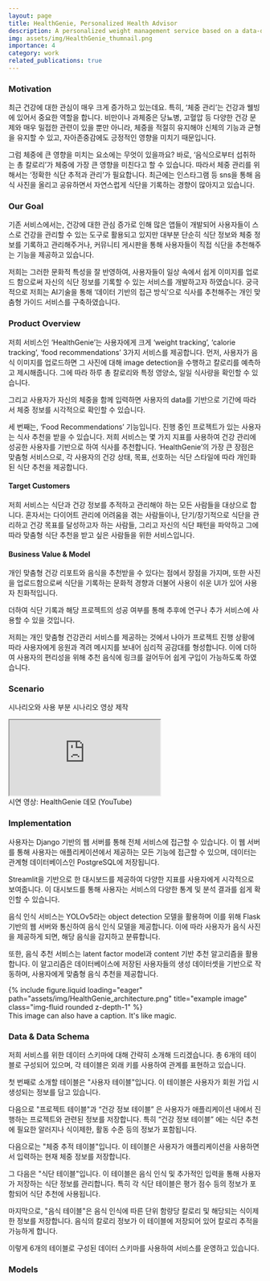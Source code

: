 ```yaml
---
layout: page
title: HealthGenie, Personalized Health Advisor
description: A personalized weight management service based on a data-drived approach
img: assets/img/HealthGenie_thumnail.png
importance: 4
category: work
related_publications: true
---
```


<!-- thumnail size: 11?? x 605 -->

### Motivation

최근 건강에 대한 관심이 매우 크게 증가하고 있는데요. 특히, ‘체중 관리’는 건강과 웰빙에 있어서 중요한 역할을 합니다. 비만이나 과체중은 당뇨병, 고혈압 등 다양한 건강 문제와 매우 밀접한 관련이 있을 뿐만 아니라, 체중을 적절히 유지해야 신체의 기능과 균형을 유지할 수 있고, 자아존중감에도 긍정적인 영향을 미치기 때문입니다.

그럼 체중에 큰 영향을 미치는 요소에는 무엇이 있을까요? 바로, ‘음식으로부터 섭취하는 총 칼로리’가 체중에 가장 큰 영향을 미친다고 할 수 있습니다. 따라서 체중 관리를 위해서는 ‘정확한 식단 추적과 관리’가 필요합니다. 최근에는 인스타그램 등 sns을 통해 음식 사진을 올리고 공유하면서 자연스럽게 식단을 기록하는 경향이 많아지고 있습니다.

### Our Goal

기존 서비스에서는, 건강에 대한 관심 증가로 인해 많은 앱들이 개발되어 사용자들이 스스로 건강을 관리할 수 있는 도구로 활용되고 있지만 대부분 단순히 식단 정보와 체중 정보를 기록하고 관리해주거나, 커뮤니티 게시판을 통해 사용자들이 직접 식단을 추천해주는 기능을 제공하고 있습니다.

저희는 그러한 문화적 특성을 잘 반영하여, 사용자들이 일상 속에서 쉽게 이미지를 업로드 함으로써 자신의 식단 정보를 기록할 수 있는 서비스를 개발하고자 하였습니다. 궁극적으로 저희는 AI기술을 통해 ‘데이터 기반의 접근 방식’으로 식사를 추천해주는 개인 맞춤형 가이드 서비스를 구축하였습니다.

### Product Overview

저희 서비스인 ‘HealthGenie’는 사용자에게 크게 ‘weight tracking’, ‘calorie tracking’, ‘food recommendations’ 3가지 서비스를 제공합니다. 먼저, 사용자가 음식 이미지를 업로드하면 그 사진에 대해 image detection을 수행하고 칼로리를 예측하고 제시해줍니다. 그에 따라 하루 총 칼로리와 특정 영양소, 일일 식사량을 확인할 수 있습니다.

그리고 사용자가 자신의 체중을 함께 입력하면 사용자의 data를 기반으로 기간에 따라서 체중 정보를 시각적으로 확인할 수 있습니다.

세 번째는, ‘Food Recommendations’ 기능입니다. 진행 중인 프로젝트가 있는 사용자는 식사 추천을 받을 수 있습니다. 저희 서비스는 몇 가지 지표를 사용하여 건강 관리에 성공한 사용자를 기반으로 하여 식사를 추천합니다. ‘HealthGenie’의 가장 큰 장점은 맞춤형 서비스으로, 각 사용자의 건강 상태, 목표, 선호하는 식단 스타일에 따라 개인화된 식단 추천을 제공합니다.

#### Target Customers

저희 서비스는 식단과 건강 정보를 추적하고 관리해야 하는 모든 사람들을 대상으로 합니다. 혼자서는 다이어트 관리에 어려움을 겪는 사람들이나, 단기/장기적으로 식단을 관리하고 건강 목표를 달성하고자 하는 사람들, 그리고 자신의 식단 패턴을 파악하고 그에 따라 맞춤형 식단 추천을 받고 싶은 사람들을 위한 서비스입니다.

#### Business Value & Model

개인 맞춤형 건강 리포트와 음식을 추천받을 수 있다는 점에서 장점을 가지며, 또한 사진을 업로드함으로써 식단을 기록하는 문화적 경향과 더불어 사용이 쉬운 UI가 있어 사용자 친화적입니다.

더하여 식단 기록과 해당 프로젝트의 성공 여부를 통해 추후에 연구나 추가 서비스에 사용할 수 있을 것입니다.

저희는 개인 맞춤형 건강관리 서비스를 제공하는 것에서 나아가 프로젝트 진행 상황에 따라 사용자에게 응원과 격려 메시지를 보내어 심리적 공감대를 형성합니다. 이에 더하여 사용자의 편리성을 위해 추천 음식에 링크를 걸어두어 쉽게 구입이 가능하도록 하였습니다.

### Scenario

시나리오와 사용 부분 시나리오 영상 제작

<!-- <div class="responsive-video ratio-4x3">
  {% include video.liquid
      path="https://youtube.com/embed/pLpjMMiW7dg"
      class="embed-item"
      caption="시연 영상: HealthGenie 사용 예시 (YouTube)"
  %}
</div> -->
<!-- <iframe width="100%" height="560"
  src="https://www.youtube.com/embed/pLpjMMiW7dg" title="Demo"
  frameborder="0" allow="autoplay; clipboard-write; encrypted-media; picture-in-picture; web-share"
  allowfullscreen></iframe> -->

<div class="row justify-content-sm-center">
  <div class="col-sm-10 mt-3 mt-md-0">
    <div class="embed-responsive embed-responsive-16by9">
      <iframe class="embed-responsive-item" 
              src="https://www.youtube.com/embed/pLpjMMiW7dg" 
              allowfullscreen></iframe>
    </div>
  </div>
</div>
<div class="caption">
    시연 영상: HealthGenie 데모 (YouTube)
</div>

### Implementation

사용자는 Django 기반의 웹 서버를 통해 전체 서비스에 접근할 수 있습니다. 이 웹 서버를 통해 사용자는 애플리케이션에서 제공하는 모든 기능에 접근할 수 있으며, 데이터는 관계형 데이터베이스인 PostgreSQL에 저장됩니다.

Streamlit을 기반으로 한 대시보드를 제공하여 다양한 지표를 사용자에게 시각적으로 보여줍니다. 이 대시보드를 통해 사용자는 서비스의 다양한 통계 및 분석 결과를 쉽게 확인할 수 있습니다.

음식 인식 서비스는 YOLOv5라는 object detection 모델을 활용하며 이를 위해 Flask 기반의 웹 서버와 통신하여 음식 인식 모델을 제공합니다. 이에 따라 사용자가 음식 사진을 제공하게 되면, 해당 음식을 감지하고 분류합니다.

또한, 음식 추천 서비스는 latent factor model과 content 기반 추천 알고리즘을 활용합니다. 이 알고리즘은 데이터베이스에 저장된 사용자들의 생성 데이터셋을 기반으로 작동하며, 사용자에게 맞춤형 음식 추천을 제공합니다.

<div class="row">
    <div class="col-sm mt-3 mt-md-0">
        {% include figure.liquid loading="eager" path="assets/img/HealthGenie_architecture.png" title="example image" class="img-fluid rounded z-depth-1" %}
    </div>
</div>
<div class="caption">
    This image can also have a caption. It's like magic.
</div>

### Data & Data Schema

저희 서비스를 위한 데이터 스키마에 대해 간략히 소개해 드리겠습니다. 총 6개의 테이블로 구성되어 있으며, 각 테이블은 외래 키를 사용하여 관계를 표현하고 있습니다.

첫 번째로 소개할 테이블은 "사용자 테이블"입니다. 이 테이블은 사용자가 회원 가입 시 생성되는 정보를 담고 있습니다.

다음으로 "프로젝트 테이블"과 “건강 정보 테이블” 은 사용자가 애플리케이션 내에서 진행하는 프로젝트와 관련된 정보를 저장합니다. 특히 “건강 정보 테이블” 에는 식단 추천에 필요한 알러지나 식이제한, 활동 수준 등의 정보가 포함됩니다.

다음으로는 "체중 추적 테이블"입니다. 이 테이블은 사용자가 애플리케이션을 사용하면서 입력하는 현재 체중 정보를 저장합니다.

그 다음은 "식단 테이블"입니다. 이 테이블은 음식 인식 및 추가적인 입력을 통해 사용자가 저장하는 식단 정보를 관리합니다. 특히 각 식단 테이블은 평가 점수 등의 정보가 포함되어 식단 추천에 사용됩니다.

마지막으로, "음식 테이블"은 음식 인식에 따른 단위 함량당 칼로리 및 해당되는 식이제한 정보를 저장합니다. 음식의 칼로리 정보가 이 테이블에 저장되어 있어 칼로리 추적을 가능하게 합니다.

이렇게 6개의 테이블로 구성된 데이터 스키마를 사용하여 서비스를 운영하고 있습니다.

### Models
